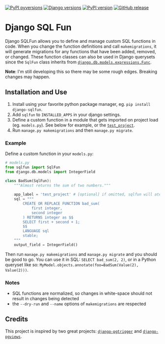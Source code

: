 [![PyPI pyversions](https://img.shields.io/pypi/pyversions/django-sqlfun.svg)](https://pypi.python.org/pypi/django-sqlfun/)
[![Django versions](https://img.shields.io/pypi/frameworkversions/django/django-sqlfun)](https://pypi.python.org/pypi/django-sqlfun/)
[![PyPI version](https://img.shields.io/pypi/v/django-sqlfun.svg)](https://pypi.python.org/pypi/django-sqlfun/)
[![GitHub release](https://img.shields.io/github/release/radusuciu/django-sqlfun.svg)](https://github.com/radusuciu/django-sqlfun/releases/)

# Django SQL Fun

Django SQLFun allows you to define and manage custom SQL functions in code. When you change the function definitions and call `makemigrations`, it will generate migrations for any functions that have been added, removed, or changed. These function classes can also be used in Django querysets since the `SqlFun` class inherits from [`django.db.models.expressions.Func`](https://docs.djangoproject.com/en/3.2/ref/models/expressions/#func-expressions).

**Note**: I'm still developing this so there may be some rough edges. Breaking changes may happen.

## Installation and Use

1. Install using your favorite python package manager, eg. `pip install django-sqlfun`.
2. Add `sqlfun` to `INSTALLED_APPS` in your django settings.
3. Define a custom function in a module that gets imported on project load (eg. `models.py`). See below for example, or the [`test_project`](tests/test_project).
4. Run `manage.py makemigrations` and then `manage.py migrate`.

### Example

Define a custom function in your `models.py`:

```python
# models.py
from sqlfun import SqlFun
from django.db.models import IntegerField

class BadSum(SqlFun):
    """Almost returns the sum of two numbers."""
    
    app_label = 'test_project' # [optional] if omitted, sqlfun will atempt to auto-resolve it
    sql = """
        CREATE OR REPLACE FUNCTION bad_sum(
            first integer,
            second integer
        ) RETURNS integer as $$
        SELECT first + second + 1;
        $$
        LANGUAGE sql
        stable;
    """
    output_field = IntegerField()
```

Then run `manage.py makemigrations` and `manage.py migrate` and you should be good to go. You can use it in SQL: `SELECT bad_sum(2, 2)`, or in a Python queryset like so: `MyModel.objects.annotate(foo=BadSum(Value(2), Value(2)))`.

### Notes

- SQL functions are normalized, so changes in white-space should not result in changes being detected
- the `--dry-run` and `--name` options of `makemigrations` are respected

## Credits

This project is inspired by two great projects: [`django-pgtrigger`](https://github.com/Opus10/django-pgtrigger) and [`django-pgviews`](https://github.com/mypebble/django-pgviews).
